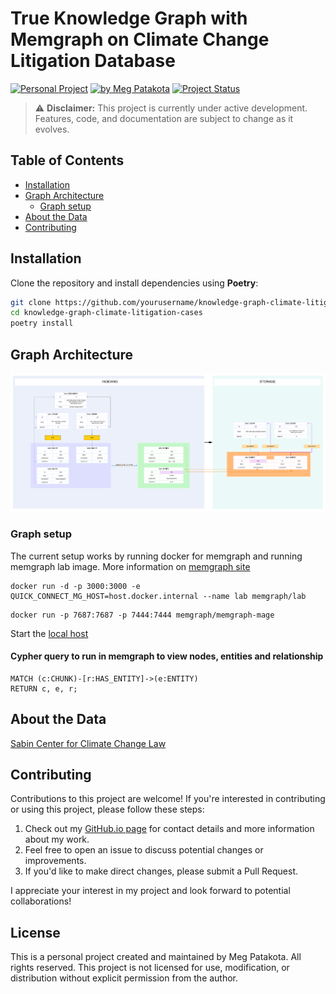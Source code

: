 # True Knowledge Graph with Memgraph on Climate Change Litigation Database

[![Personal Project](https://img.shields.io/badge/Project-Personal-green)](https://meg-patakota.github.io)
[![by Meg Patakota](https://img.shields.io/badge/by-Meg%20Patakota-blue)](https://meg-patakota.github.io)
[![Project Status](https://img.shields.io/badge/Status-In%20Development-orange)](https://github.com/yourusername/knowledge-graph-climate-litigation-cases)

> ⚠️ **Disclaimer:** This project is currently under active development. Features, code, and documentation are subject to change as it evolves.

## Table of Contents
- [Installation](#installation)
- [Graph Architecture](#graph-architecture)
    - [Graph setup](#graph-setup)
- [About the Data](#about-data)
- [Contributing](#contributing)

## Installation

Clone the repository and install dependencies using **Poetry**:

```bash
git clone https://github.com/yourusername/knowledge-graph-climate-litigation-cases.git
cd knowledge-graph-climate-litigation-cases
poetry install
```

## Graph Architecture
![Graph Architecture](knowledge_graph_architecture.png)
### Graph setup
The current setup works by running docker for memgraph and running memgraph lab image.
More information on [memgraph site](https://memgraph.com/docs/getting-started/install-memgraph/docker#run-memgraph-lab-image)
```
docker run -d -p 3000:3000 -e QUICK_CONNECT_MG_HOST=host.docker.internal --name lab memgraph/lab
```
```
docker run -p 7687:7687 -p 7444:7444 memgraph/memgraph-mage
```
Start the [local host](http://localhost:3000/login)

#### Cypher query to run in memgraph to view nodes, entities and relationship
```
MATCH (c:CHUNK)-[r:HAS_ENTITY]->(e:ENTITY)
RETURN c, e, r;
```

## About the Data 
[Sabin Center for Climate Change Law](https://climatecasechart.com)

## Contributing

Contributions to this project are welcome! If you're interested in contributing or using this project, please follow these steps:

1. Check out my [GitHub.io page](https://meg-patakota.github.io) for contact details and more information about my work.
2. Feel free to open an issue to discuss potential changes or improvements.
3. If you'd like to make direct changes, please submit a Pull Request.

I appreciate your interest in my project and look forward to potential collaborations!

## License

This is a personal project created and maintained by Meg Patakota. All rights reserved. This project is not licensed for use, modification, or distribution without explicit permission from the author.

